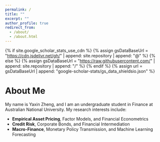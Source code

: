 ```yaml
---
permalink: /
title: ""
excerpt: ""
author_profile: true
redirect_from: 
  - /about/
  - /about.html
---
```


{% if site.google_scholar_stats_use_cdn %}
{% assign gsDataBaseUrl = "https://cdn.jsdelivr.net/gh/" | append: site.repository | append: "@" %}
{% else %}
{% assign gsDataBaseUrl = "https://raw.githubusercontent.com/" | append: site.repository | append: "/" %}
{% endif %}
{% assign url = gsDataBaseUrl | append: "google-scholar-stats/gs_data_shieldsio.json" %}

# About Me
My name is Yaxin Zheng, and I am an undergraduate student in Finance at Australian National University. My research interests include:

- **Empirical Asset Pricing**, Factor Models, and Financial Econometrics  
- **Credit Risk**, Corporate Bonds, and Financial Intermediation  
- **Macro-Finance**, Monetary Policy Transmission, and Machine Learning Forecasting
